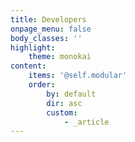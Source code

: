 ```yaml
---
title: Developers
onpage_menu: false
body_classes: ''
highlight:
    theme: monokai
content:
    items: '@self.modular'
    order:
        by: default
        dir: asc
        custom:
            - _article
---
```


<section class="section-developers-wrap">
    
</section>
